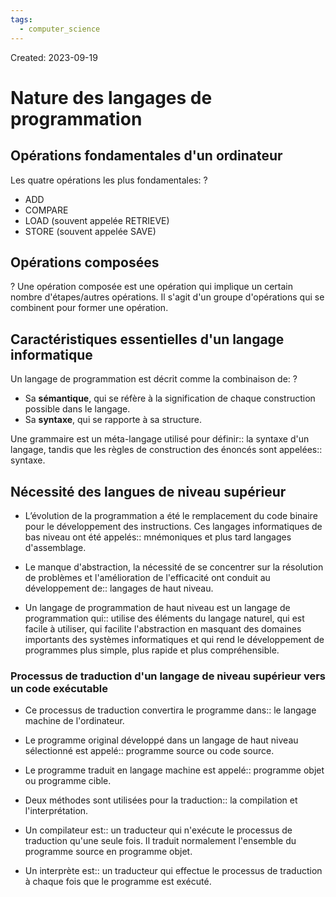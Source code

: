 ```yaml
---
tags:
  - computer_science
---
```

Created: 2023-09-19

# Nature des langages de programmation
## Opérations fondamentales d'un ordinateur
Les quatre opérations les plus fondamentales:
?
- ADD
- COMPARE
- LOAD (souvent appelée RETRIEVE)
- STORE (souvent appelée SAVE)
<!--SR:!2023-10-11,10,190-->

## Opérations composées
?
Une opération composée est une opération qui implique un certain nombre d'étapes/autres opérations. Il s'agit d'un groupe d'opérations qui se combinent pour former une opération.
<!--SR:!2023-10-04,9,250-->

## Caractéristiques essentielles d'un langage informatique
Un langage de programmation est décrit comme la combinaison de:
?
- Sa **sémantique**, qui se réfère à la signification de chaque construction possible dans le langage.
- Sa **syntaxe**, qui se rapporte à sa structure.
<!--SR:!2023-10-14,13,230-->

Une grammaire est un méta-langage utilisé pour définir:: la syntaxe d'un langage, tandis que les règles de construction des énoncés sont appelées:: syntaxe.
<!--SR:!2023-10-23,20,250-->

## Nécessité des langues de niveau supérieur

- L’évolution de la programmation a été le remplacement du code binaire pour le développement des instructions. Ces langages informatiques de bas niveau ont été appelés:: mnémoniques et plus tard langages d'assemblage.
<!--SR:!2023-10-07,6,170-->
- Le manque d'abstraction, la nécessité de se concentrer sur la résolution de problèmes et l'amélioration de l'efficacité ont conduit au développement de:: langages de haut niveau.
<!--SR:!2023-10-05,10,250-->
- Un langage de programmation de haut niveau est un langage de programmation qui:: utilise des éléments du langage naturel, qui est facile à utiliser, qui facilite l'abstraction en masquant des domaines importants des systèmes informatiques et qui rend le développement de programmes plus simple, plus rapide et plus compréhensible.
<!--SR:!2023-10-20,18,250-->

### Processus de traduction d'un langage de niveau supérieur vers un code exécutable
- Ce processus de traduction convertira le programme dans:: le langage machine de l'ordinateur.
<!--SR:!2023-10-26,23,250-->
- Le programme original développé dans un langage de haut niveau sélectionné est appelé:: programme source ou code source.
<!--SR:!2023-10-09,9,210-->
- Le programme traduit en langage machine est appelé:: programme objet ou programme cible.
<!--SR:!2023-10-05,2,150-->
- Deux méthodes sont utilisées pour la traduction:: la compilation et l'interprétation.
<!--SR:!2023-10-08,13,270-->
- Un compilateur est:: un traducteur qui n'exécute le processus de traduction qu'une seule fois. Il traduit normalement l'ensemble du programme source en programme objet.
<!--SR:!2023-10-15,14,230-->
- Un interprète est:: un traducteur qui effectue le processus de traduction à chaque fois que le programme est exécuté.
<!--SR:!2023-10-16,15,230-->